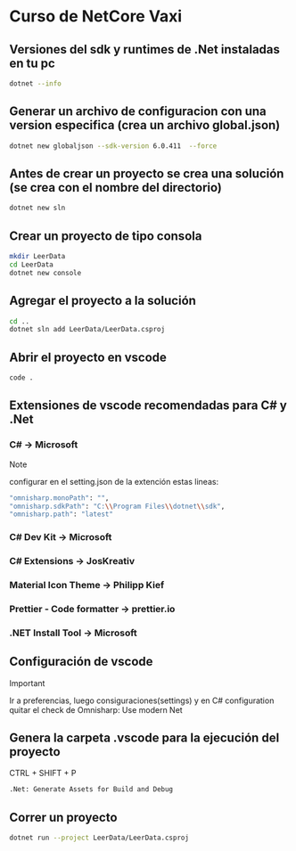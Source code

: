 # Curso de NetCore Vaxi

## Versiones del sdk y runtimes de .Net instaladas en tu pc
``` bash
dotnet --info
```

## Generar un archivo de configuracion con una version especifica (crea un archivo global.json)
``` bash
dotnet new globaljson --sdk-version 6.0.411  --force
```

## Antes de crear un proyecto se crea una solución (se crea con el nombre del directorio)
``` bash
dotnet new sln
```

## Crear un proyecto de tipo consola
``` bash
mkdir LeerData
cd LeerData
dotnet new console
```

## Agregar el proyecto a la solución
``` bash
cd ..
dotnet sln add LeerData/LeerData.csproj
```

## Abrir el proyecto en vscode
``` bash
code .
```

## Extensiones de vscode recomendadas para C# y .Net
### C#                         -> Microsoft

>[!NOTE]  
>configurar en el setting.json de la extención estas lineas:

``` bash
"omnisharp.monoPath": "",
"omnisharp.sdkPath": "C:\\Program Files\\dotnet\\sdk",
"omnisharp.path": "latest"
```

### C# Dev Kit                 -> Microsoft
### C# Extensions              -> JosKreativ
### Material Icon Theme        -> Philipp Kief
### Prettier - Code formatter  -> prettier.io
### .NET Install Tool          -> Microsoft

## Configuración de vscode
>[!IMPORTANT]
> Ir a preferencias, luego consiguraciones(settings) y en C# 
> configuration quitar el check de Omnisharp: Use modern Net 

## Genera la carpeta .vscode para la ejecución del proyecto 
  CTRL + SHIFT + P
``` bash
.Net: Generate Assets for Build and Debug
```

## Correr un proyecto
``` bash
dotnet run --project LeerData/LeerData.csproj
```
